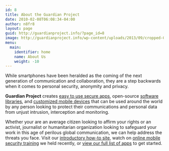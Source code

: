 ```yaml
---
id: 8
title: About the Guardian Project
date: 2010-02-08T06:08:34-04:00
author: n8fr8
layout: page
guid: http://guardianproject.info/?page_id=8
image: http://guardianproject.info/wp-content/uploads/2013/09/cropped-GP_logo+txt_hires_black_on_trans.png
menu:
  main:
    identifier: home
    name: About Us
    weight: -10
---
```


While smartphones have been heralded as the coming of the next generation of communication and collaboration, they are a step backwards when it comes to personal security, anonymity and privacy.

**Guardian Project** creates [easy to use secure apps](apps), open-source [software libraries](code), and [customized mobile devices](contact) that can be used around the world by any person looking to protect their communications and personal data from unjust intrusion, interception and monitoring.

Whether your are an average citizen looking to affirm your rights or an activist, journalist or humanitarian organization looking to safeguard your work in this age of perilous global communication, we can help address the threats you face. Visit our [introductory how-to site](howto), watch on [online mobile security training](http://www.youtube.com/watch?v=KekYW8DhDkU) we held recently, or [view our full list of apps](apps) to get started.
